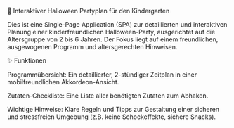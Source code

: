 👻 Interaktiver Halloween Partyplan für den Kindergarten

Dies ist eine Single-Page Application (SPA) zur detaillierten und interaktiven Planung einer kinderfreundlichen Halloween-Party, ausgerichtet auf die Altersgruppe von 2 bis 6 Jahren. Der Fokus liegt auf einem freundlichen, ausgewogenen Programm und altersgerechten Hinweisen.

✨ Funktionen

Programmübersicht: Ein detaillierter, 2-stündiger Zeitplan in einer mobilfreundlichen Akkordeon-Ansicht.


Zutaten-Checkliste: Eine  Liste aller benötigten Zutaten zum Abhaken.

Wichtige Hinweise: Klare Regeln und Tipps zur Gestaltung einer sicheren und stressfreien Umgebung (z.B. keine Schockeffekte, sichere Snacks).
